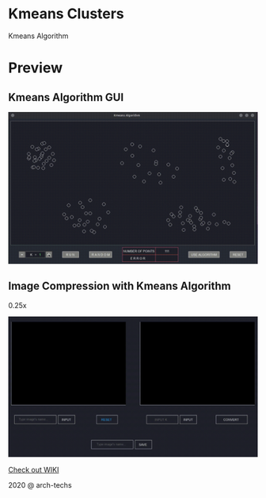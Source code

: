 # Kmeans Clusters
Kmeans Algorithm

# Preview
## Kmeans Algorithm GUI
![GUI Tool](img/kmeansgui.gif)

## Image Compression with Kmeans Algorithm

0.25x

![IMG_COM](img/image-compression.gif)

<a href = "https://github.com/hoangndst/kmeans-img-compression/wiki" target = "_blank"><p>Check out WIKI</p></a>

2020 @ arch-techs
